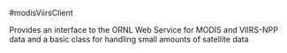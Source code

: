 #modisViirsClient

Provides an interface to the ORNL Web Service for MODIS and VIIRS-NPP data and a basic class for handling small amounts of satellite data
